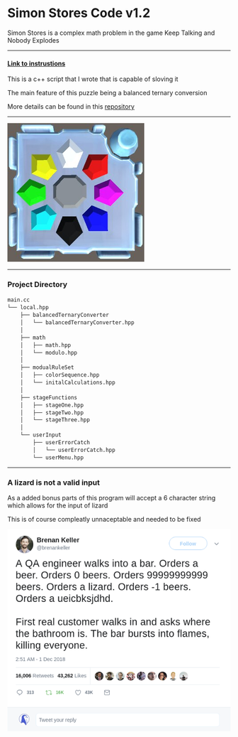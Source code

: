 # Simon Stores Code v1.2

Simon Stores is a complex math problem in the game Keep Talking and Nobody Explodes

----
#### [Link to instrustions](https://ktane.timwi.de/HTML/Simon%20Stores.html)

This is a c++ script that I wrote that is capable of sloving it

The main feature of this puzzle being a balanced ternary conversion 

More details can be found in this [repository](https://github.com/BrandonPacewic/BalancedTernaryConverter)

----

![pic](https://github.com/BrandonPacewic/SimonStores/blob/main/images/simonStores.jpeg)

----

### Project Directory

```bash
main.cc
└── local.hpp
	├── balancedTernaryConverter
	│  	└── balancedTernaryConverter.hpp
	│  
	├── math
	│	├── math.hpp
	│	└── modulo.hpp	
	│
	├── modualRuleSet
	│	├── colorSequence.hpp	
	│	└── initalCalculations.hpp
	│
	├── stageFunctions
	│	├── stageOne.hpp 
	│	├── stageTwo.hpp
	│	└── stageThree.hpp	
	│
	└── userInput	
		├── userErrorCatch
		│	└── userErrorCatch.hpp	
		└── userMenu.hpp
```

----

### A lizard is not a valid input

As a added bonus parts of this program will accept a 6 character string which allows for the input of lizard

This is of course compleatly unnaceptable and needed to be fixed 

![lizard](https://github.com/BrandonPacewic/SimonStores/blob/main/images/lizardIsNotAValidInput.png)
